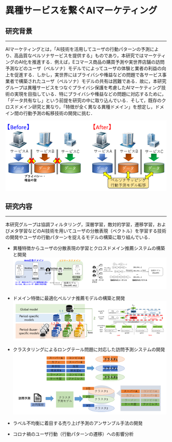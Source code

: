# 異種サービスを繋ぐAIマーケティング

## 研究背景

* * *

AIマーケティングとは，「AI技術を活用してユーザの行動パターンの予測により、高品質なペルソナサービスを提供する」ものであり，本研究ではマーケティングのAI化を推進する．例えば，Eコマース商品の購買予測や実世界店舗の訪問予測などのユーザ（ペルソナ）モデルでによってユーザの体験と業者の利益の向上を促進する．しかし，実世界にはプライバシや権益などの問題で各サービス事業者で構築されたユーザ（ペルソナ）モデルの共有は困難である．故に，本研究グループは異種サービスをつなぐプライバシ保護を考慮したAIマーケティング技術の実現を目指している．特にプライバシや権益などの問題に対応するために，「データ共有なし」という前提を研究の中に取り込んでいる．そして，既存のクロスドメイン研究と異なり，「特徴が全く異なる異種ドメイン」を想定し，ドメイン間の行動予測の転移技術の開発に挑む．

![](./img/CRESTBG.PNG)

## 研究内容

* * *

本研究グループは協調フィルタリング，深層学習，敵対的学習，遷移学習，およびメタ学習などのAI技術を用いてユーザの分散表現（ベクトル）を学習する技術の開発やユーザの行動パターンを捉えるモデルの構築に取り組んでいる．

*   異種特徴からユーザの分散表現の学習とクロスドメイン推薦システムの構築と開発
![](./img/CREST1.PNG)

*   ドメイン特徴に最適化ペルソナ推薦モデルの構築と開発
![](./img/CREST2.PNG)

*   クラスタリングによるロングテール問題に対応した訪問予測システムの開発
![](./img/CREST3.PNG)

*   ラベル不均衡に着目する売り上げ予測のアンサンブル手法の開発

*   コロナ禍のユーザ行動（行動パターンの遷移）への影響分析
